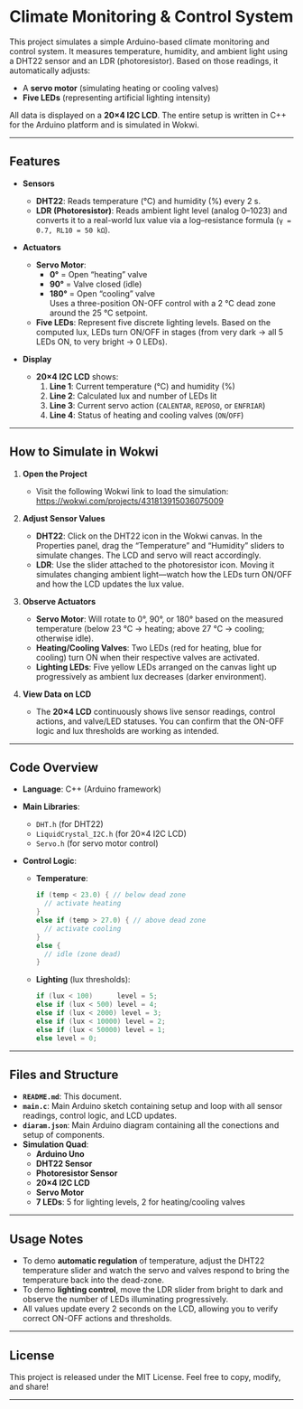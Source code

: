 # Climate Monitoring & Control System

This project simulates a simple Arduino-based climate monitoring and control system. It measures temperature, humidity, and ambient light using a DHT22 sensor and an LDR (photoresistor). Based on those readings, it automatically adjusts:
- A **servo motor** (simulating heating or cooling valves)  
- **Five LEDs** (representing artificial lighting intensity)  

All data is displayed on a **20×4 I2C LCD**. The entire setup is written in C++ for the Arduino platform and is simulated in Wokwi.

---

## Features

- **Sensors**  
  - **DHT22**: Reads temperature (°C) and humidity (%) every 2 s.  
  - **LDR (Photoresistor)**: Reads ambient light level (analog 0–1023) and converts it to a real-world lux value via a log–resistance formula (`γ = 0.7, RL10 = 50 kΩ`).  

- **Actuators**  
  - **Servo Motor**:  
    - **0°** = Open “heating” valve  
    - **90°** = Valve closed (idle)  
    - **180°** = Open “cooling” valve  
    Uses a three-position ON-OFF control with a 2 °C dead zone around the 25 °C setpoint.  
  - **Five LEDs**: Represent five discrete lighting levels. Based on the computed lux, LEDs turn ON/OFF in stages (from very dark → all 5 LEDs ON, to very bright → 0 LEDs).  

- **Display**  
  - **20×4 I2C LCD** shows:  
    1. **Line 1**: Current temperature (°C) and humidity (%)  
    2. **Line 2**: Calculated lux and number of LEDs lit  
    3. **Line 3**: Current servo action (`CALENTAR`, `REPOSO`, or `ENFRIAR`)  
    4. **Line 4**: Status of heating and cooling valves (`ON`/`OFF`)  

---

## How to Simulate in Wokwi

1. **Open the Project**  
   - Visit the following Wokwi link to load the simulation:  
     https://wokwi.com/projects/431813915036075009  

2. **Adjust Sensor Values**  
   - **DHT22**: Click on the DHT22 icon in the Wokwi canvas. In the Properties panel, drag the “Temperature” and “Humidity” sliders to simulate changes. The LCD and servo will react accordingly.  
   - **LDR**: Use the slider attached to the photoresistor icon. Moving it simulates changing ambient light—watch how the LEDs turn ON/OFF and how the LCD updates the lux value.

3. **Observe Actuators**  
   - **Servo Motor**: Will rotate to 0°, 90°, or 180° based on the measured temperature (below 23 °C → heating; above 27 °C → cooling; otherwise idle).  
   - **Heating/Cooling Valves**: Two LEDs (red for heating, blue for cooling) turn ON when their respective valves are activated.  
   - **Lighting LEDs**: Five yellow LEDs arranged on the canvas light up progressively as ambient lux decreases (darker environment).

4. **View Data on LCD**  
   - The **20×4 LCD** continuously shows live sensor readings, control actions, and valve/LED statuses. You can confirm that the ON-OFF logic and lux thresholds are working as intended.

---

## Code Overview

- **Language**: C++ (Arduino framework)  
- **Main Libraries**:  
  - `DHT.h` (for DHT22)  
  - `LiquidCrystal_I2C.h` (for 20×4 I2C LCD)  
  - `Servo.h` (for servo motor control)  

- **Control Logic**:  
  - **Temperature**:  
    ```cpp
    if (temp < 23.0) { // below dead zone
      // activate heating
    }
    else if (temp > 27.0) { // above dead zone
      // activate cooling
    }
    else {
      // idle (zone dead)
    }
    ```
  - **Lighting** (lux thresholds):  
    ```cpp
    if (lux < 100)      level = 5;
    else if (lux < 500) level = 4;
    else if (lux < 2000) level = 3;
    else if (lux < 10000) level = 2;
    else if (lux < 50000) level = 1;
    else level = 0;
    ```
---

## Files and Structure

- **`README.md`**: This document.  
- **`main.c`**: Main Arduino sketch containing setup and loop with all sensor readings, control logic, and LCD updates.  
- **`diaram.json`**: Main Arduino diagram containing all the conections and setup of components.  
- **Simulation Quad**:  
  - **Arduino Uno**  
  - **DHT22 Sensor**  
  - **Photoresistor Sensor**  
  - **20×4 I2C LCD**  
  - **Servo Motor**  
  - **7 LEDs**: 5 for lighting levels, 2 for heating/cooling valves  

---

## Usage Notes

- To demo **automatic regulation** of temperature, adjust the DHT22 temperature slider and watch the servo and valves respond to bring the temperature back into the dead-zone.  
- To demo **lighting control**, move the LDR slider from bright to dark and observe the number of LEDs illuminating progressively.  
- All values update every 2 seconds on the LCD, allowing you to verify correct ON-OFF actions and thresholds.

---

## License

This project is released under the MIT License. Feel free to copy, modify, and share!

---
